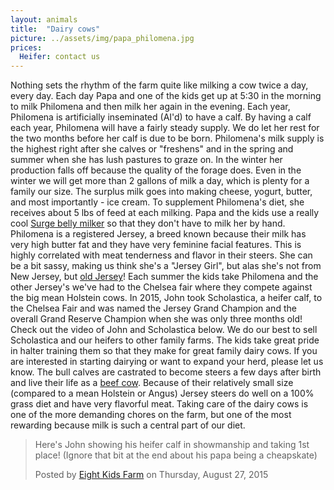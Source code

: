 ```yaml
---
layout: animals
title:  "Dairy cows"
picture: ../assets/img/papa_philomena.jpg
prices:
  Heifer: contact us
---
```


Nothing sets the rhythm of the farm quite like milking a cow twice a day, every day. Each day Papa and one of the kids get up at 5:30 in the morning to milk Philomena and then milk her again in the evening. Each year, Philomena is artificially inseminated (AI'd) to have a calf. By having a calf each year, Philomena will have a fairly steady supply. We do let her rest for the two months before her calf is due to be born. Philomena's milk supply is the highest right after she calves or "freshens" and in the spring and summer when she has lush pastures to graze on. In the winter her production falls off because the quality of the forage does. Even in the winter we will get more than 2 gallons of milk a day, which is plenty for a family our size. The surplus milk goes into making cheese, yogurt, butter, and most importantly - ice cream. To supplement Philomena's diet, she receives about 5 lbs of feed at each milking. Papa and the kids use a really cool [Surge belly milker](http://surgemilker.com) so that they don't have to milk her by hand. Philomena is a registered Jersey, a breed known because their milk has very high butter fat and they have very feminine facial features. This is highly correlated with meat tenderness and flavor in their steers. She can be a bit sassy, making us think she's a "Jersey Girl", but alas she's not from New Jersey, but [old Jersey](https://www.google.com/maps/place/Jersey/@49.2110419,-2.2727156,11z/data=!3m1!4b1!4m2!3m1!1s0x480c52a48c927533:0x519c23a30a1a6cc3)! Each summer the kids take Philomena and the other Jersey's we've had to the Chelsea fair where they compete against the big mean Holstein cows. In 2015, John took Scholastica, a heifer calf, to the Chelsea Fair and was named the Jersey Grand Champion and the overall Grand Reserve Champion when she was only three months old! Check out the video of John and Scholastica below. We do our best to sell Scholastica and our heifers to other family farms. The kids take great pride in halter training them so that they make for great family dairy cows. If you are interested in starting dairying or want to expand your herd, please let us know. The bull calves are castrated to become steers a few days after birth and live their life as a [beef cow](beef_cattle.html). Because of their relatively small size (compared to a mean Holstein or Angus) Jersey steers do well on a 100% grass diet and have very flavorful meat. Taking care of the dairy cows is one of the more demanding chores on the farm, but one of the most rewarding because milk is such a central part of our diet.

<div id="fb-root">
</div>
<script>
	(function(d, s, id) {  var js, fjs = d.getElementsByTagName(s)[0];  if (d.getElementById(id)) return;  js = d.createElement(s); js.id = id;  js.src = "//connect.facebook.net/en_US/sdk.js#xfbml=1&version=v2.3";  fjs.parentNode.insertBefore(js, fjs);}(document, 'script', 'facebook-jssdk'));
</script>

<div class="center-video">
	<div class="fb-video" data-allowfullscreen="1" data-width="500" data-href="https://www.facebook.com/NKidsFarm/videos/864837790250980/" >
		<div class="fb-xfbml-parse-ignore">
			<blockquote cite="https://www.facebook.com/NKidsFarm/videos/864837790250980/"><a href="https://www.facebook.com/NKidsFarm/videos/864837790250980/"></a>
				<p>Here&#039;s John showing his heifer calf in showmanship and taking 1st place! (Ignore that bit at the end about his papa being a cheapskate)</p>
				Posted by <a href="https://www.facebook.com/NKidsFarm/">Eight Kids Farm</a> on Thursday, August 27, 2015
			</blockquote>
		</div>
	</div>
</div>
